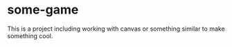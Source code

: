 # some-game
This is a project including working with canvas or something similar to make something cool.
